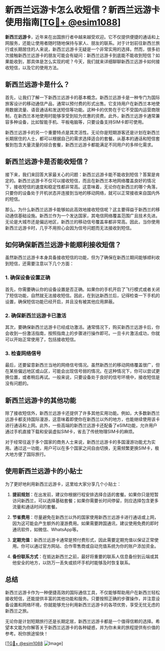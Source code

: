 # 新西兰远游卡怎么收短信？新西兰远游卡使用指南[[TG💪+ @esim1088](https://t.me/s/esim1088)]

**新西兰远游卡**，近年来在出国旅行者中越来越受欢迎。它不仅提供便捷的通话和上网服务，还能让使用者随时随地保持与家人、朋友的联系。对于计划前往新西兰旅行或长期居住的人来说，新西兰远游卡无疑是一个非常实用的选择。然而，很多初次接触新西兰远游卡的朋友可能会有疑问：新西兰远游卡到底能不能收到短信？如果能收到，那具体是怎么实现的呢？今天，我们就来详细聊聊新西兰远游卡如何接收短信，以及它的使用方法。

## 新西兰远游卡是什么？

首先，让我们了解一下新西兰远游卡的基本概念。新西兰远游卡是一种专门为国际旅客设计的移动通信产品，通常以预付费的形式出售。它支持用户在新西兰本地使用数据流量、语音通话和发送短信等功能。这种卡的优势在于它不受国内运营商限制，在新西兰本地使用时能够享受到较为优惠的资费。此外，新西兰远游卡通常兼容多种设备，比如智能手机、平板电脑等，只要设备支持SIM卡即可使用。

新西兰远游卡的另一个重要特点是其灵活性。无论你是短期游客还是计划在新西兰长期居住的人士，都可以根据自己的需求选择适合的套餐。从基本的通话和短信套餐到包含大量流量的综合套餐，新西兰远游卡都能满足不同用户的多样化需求。

## 新西兰远游卡是否能收短信？

接下来，我们来回答大家最关心的问题：新西兰远游卡能不能收到短信？答案是肯定的。新西兰远游卡不仅可以接收短信，而且在新西兰本地网络覆盖良好的情况下，接收短信的速度和稳定性都非常高。这意味着，无论你在新西兰的哪个角落，只要你的设备处于开机状态并连接到当地的移动网络，就可以正常接收来自国内外的短信。

那么，为什么新西兰远游卡能够如此高效地接收短信呢？这主要得益于新西兰的移动通信基础设施。新西兰作为一个发达国家，其电信网络覆盖范围广且技术先进。无论是大城市还是偏远地区，新西兰的移动信号覆盖率都非常高。因此，当你使用新西兰远游卡时，几乎不用担心会因为信号问题而无法接收到短信。

## 如何确保新西兰远游卡能顺利接收短信？

虽然新西兰远游卡本身具备接收短信的功能，但为了确保在新西兰期间能够顺利收到短信，还需要注意以下几个方面：

### 1. 确保设备设置正确

首先，你需要确认你的设备设置是否正确。如果你的手机开启了飞行模式或者关闭了短信功能，自然就无法接收短信。因此，在到达新西兰后，记得检查一下手机的设置，确保短信功能已经开启，并且没有被其他应用屏蔽。

### 2. 确保新西兰远游卡已激活

其次，要确保新西兰远游卡已经成功激活。通常情况下，购买新西兰远游卡后，你会收到一份激活指南，按照指南上的步骤进行操作即可。一旦卡片激活成功，你就可以开始正常使用了，包括接收短信。

### 3. 检查网络信号

最后，还要留意新西兰当地的网络信号情况。虽然新西兰的移动网络覆盖很广，但在某些偏远地区或山区，可能会出现信号弱的情况。在这种情况下，你可以尝试更换位置，或者稍后再试。一般来说，只要设备处于良好的信号环境中，接收短信是没有问题的。

## 新西兰远游卡的其他功能

除了接收短信外，新西兰远游卡还提供了许多其他实用功能。例如，大多数新西兰远游卡都支持国际漫游，这意味着即使你在新西兰以外的地方，也能继续使用该卡进行通话和上网。此外，一些高端的新西兰远游卡还配备了eSIM功能，允许用户通过手机直接下载和安装虚拟SIM卡，省去了传统物理SIM卡的麻烦。

对于经常往返于多个国家的商务人士来说，新西兰远游卡的多国漫游功能尤为实用。通过这一功能，用户可以在多个国家之间自由切换，无需频繁更换SIM卡，极大地方便了国际旅行。

## 使用新西兰远游卡的小贴士

为了更好地利用新西兰远游卡，这里给大家分享几个小贴士：

1. **提前规划**：在出发前，建议你根据行程安排选择合适的套餐。如果你只是短暂访问新西兰，可以选择基础套餐；如果你需要长时间停留，则应选择包含更多流量和通话时间的套餐。

2. **节省费用**：尽量避免在新西兰以外的国家使用新西兰远游卡进行通话或上网，因为这可能会产生额外的漫游费用。如果需要跨国通讯，建议使用免费的即时通讯软件，如微信、WhatsApp等。

3. **定期充值**：新西兰远游卡通常是预付费形式，因此需要定期充值以保证正常使用。你可以通过官方网站、合作零售商或自动充值系统为你的账户添加资金。

4. **备份联系方式**：在抵达新西兰之前，最好将重要的联系人信息备份到云端或其他安全的地方，以防万一丢失或损坏手机时能够及时恢复联系。

## 总结

新西兰远游卡作为一种便捷高效的国际通信工具，不仅能够帮助用户在新西兰轻松接收短信，还能提供丰富的其他功能和服务。只要按照正确的步骤操作，并注意设备设置和网络环境，你就能够充分利用新西兰远游卡的各项优势，享受无忧无虑的新西兰之旅。

无论你是计划短期旅行还是长期定居，新西兰远游卡都是一个值得信赖的选择。希望本文能为你解答关于新西兰远游卡的各种疑惑，并为你未来的旅程提供有价值的参考。祝你旅途愉快！

[[TG💪+ @esim1088](https://t.me/s/esim1088) ![Image](https://i.postimg.cc/4NQfJmqS/Snipaste-2025-05-13-00-14-12.png)]